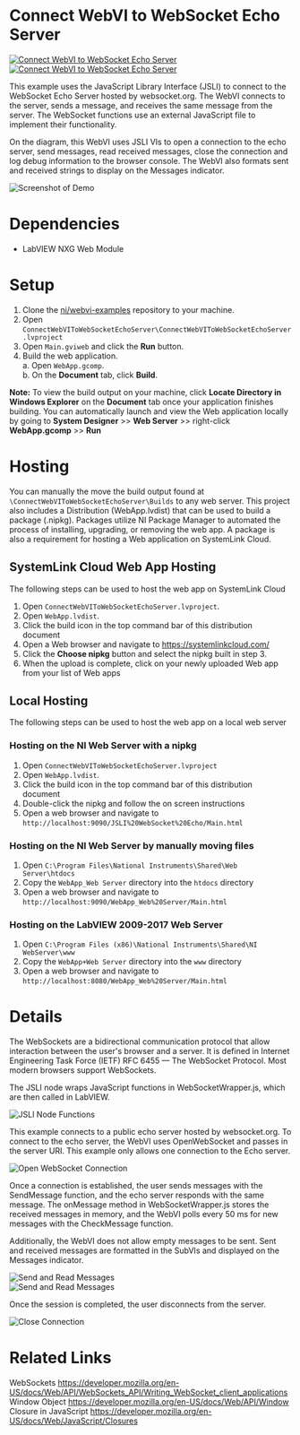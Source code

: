 # Connect WebVI to WebSocket Echo Server
[![Connect WebVI to WebSocket Echo Server](https://img.shields.io/badge/Details-Demo_Link-green.svg)](https://ni.github.io/webvi-examples/ConnectWebVIToWebSocketEchoServer/Builds/WebApp_Web%20Server/Main.html)
[![Connect WebVI to WebSocket Echo Server](https://img.shields.io/badge/Details-README_Link-orange.svg)](https://github.com/ni/webvi-examples/tree/master/ConnectWebVIToWebSocketEchoServer)

This example uses the JavaScript Library Interface (JSLI) to connect to the WebSocket Echo Server hosted by websocket.org. The WebVI connects to the server, sends a message, and receives the same message from the server. The WebSocket functions use an external JavaScript file to implement their functionality. 

On the diagram, this WebVI uses JSLI VIs to open a connection to the echo server, send messages, read received messages, close the connection and log debug information to the browser console. The WebVI also formats sent and received strings to display on the Messages indicator.

![Screenshot of Demo](https://ni.github.io/webvi-examples/ConnectWebVIToWebSocketEchoServer/Screenshot.gif)

# Dependencies
- LabVIEW NXG Web Module

# Setup
1. Clone the [ni/webvi-examples](https://github.com/ni/webvi-examples) repository to your machine.
2. Open `ConnectWebVIToWebSocketEchoServer\ConnectWebVIToWebSocketEchoServer.lvproject`
3. Open `Main.gviweb` and click the **Run** button.
4. Build the web application.  
  a. Open `WebApp.gcomp`.  
  b. On the **Document** tab, click **Build**.

**Note:** To view the build output on your machine, click **Locate Directory in Windows Explorer** on the **Document** tab once your application finishes building. You can automatically launch and view the Web application locally by going to **System Designer** >> **Web Server** >> right-click **WebApp.gcomp** >> **Run**

# Hosting
You can manually the move the build output found at `\ConnectWebVIToWebSocketEchoServer\Builds` to any web server. This project also includes a Distribution (WebApp.lvdist) that can be used to build a package (.nipkg). Packages utilize NI Package Manager to automated the process of installing, upgrading, or removing the web app. A package is also a requirement for hosting a Web application on SystemLink Cloud.

## SystemLink Cloud Web App Hosting
The following steps can be used to host the web app on SystemLink Cloud
1. Open `ConnectWebVIToWebSocketEchoServer.lvproject`.
2. Open `WebApp.lvdist`.
3. Click the build icon in the top command bar of this distribution document
4. Open a Web browser and navigate to https://systemlinkcloud.com/
5. Click the **Choose nipkg** button and select the nipkg built in step 3.
6. When the upload is complete, click on your newly uploaded Web app from your list of Web apps

## Local Hosting
The following steps can be used to host the web app on a local web server
### Hosting on the NI Web Server with a nipkg
1. Open `ConnectWebVIToWebSocketEchoServer.lvproject`
2. Open `WebApp.lvdist`.
3. Click the build icon in the top command bar of this distribution document
4. Double-click the nipkg and follow the on screen instructions
5. Open a web browser and navigate to `http://localhost:9090/JSLI%20WebSocket%20Echo/Main.html`

### Hosting on the NI Web Server by manually moving files
1. Open `C:\Program Files\National Instruments\Shared\Web Server\htdocs`
2. Copy the `WebApp_Web Server` directory into the `htdocs` directory
3. Open a web browser and navigate to `http://localhost:9090/WebApp_Web%20Server/Main.html`

### Hosting on the LabVIEW 2009-2017 Web Server
1. Open `C:\Program Files (x86)\National Instruments\Shared\NI WebServer\www`
2. Copy the `WebApp+Web Server` directory into the `www` directory
3. Open a web browser and navigate to `http://localhost:8080/WebApp_Web%20Server/Main.html`

# Details
The WebSockets are a bidirectional communication protocol that allow interaction between the user's browser and a server. It is defined in Internet Engineering Task Force (IETF) RFC 6455 — The WebSocket Protocol. Most modern browsers support WebSockets.

The JSLI node wraps JavaScript functions in WebSocketWrapper.js, which are then called in LabVIEW.  

![JSLI Node Functions](https://ni.github.io/webvi-examples/ConnectWebVIToWebSocketEchoServer/img/JSLI_WS.png)

This example connects to a public echo server hosted by websocket.org. To connect to the echo server, the WebVI uses OpenWebSocket and passes in the server URI. This example only allows one connection to the Echo server.

![Open WebSocket Connection](https://ni.github.io/webvi-examples/ConnectWebVIToWebSocketEchoServer/img/Open_WS.png)

Once a connection is established, the user sends messages with the SendMessage function, and the echo server responds with the same message. The onMessage method in WebSocketWrapper.js stores the received messages in memory, and the WebVI polls every 50 ms for new messages with the CheckMessage function.

Additionally, the WebVI does not allow empty messages to be sent. Sent and received messages are formatted in the SubVIs and displayed on the Messages indicator.

![Send and Read Messages](https://ni.github.io/webvi-examples/ConnectWebVIToWebSocketEchoServer/img/Send.png)  
![Send and Read Messages](https://ni.github.io/webvi-examples/ConnectWebVIToWebSocketEchoServer/img/Read.png)

Once the session is completed, the user disconnects from the server.

![Close Connection](https://ni.github.io/webvi-examples/ConnectWebVIToWebSocketEchoServer/img/Close.png)


# Related Links
WebSockets https://developer.mozilla.org/en-US/docs/Web/API/WebSockets_API/Writing_WebSocket_client_applications <br />
Window Object https://developer.mozilla.org/en-US/docs/Web/API/Window <br />
Closure in JavaScript https://developer.mozilla.org/en-US/docs/Web/JavaScript/Closures <br />